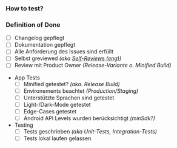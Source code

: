 

### How to test?



### Definition of Done

- [ ] Changelog gepflegt
- [ ] Dokumentation gepflegt
- [ ] Alle Anforderung des Issues sind erfüllt
- [ ] Selbst greviewed _(aka [Self-Reviews (eng)](https://www.nerdwallet.com/blog/engineering/why-you-should-be-doing-self-reviews/))_
- [ ] Review mit Product Owner _(Release-Variante o. Minified Build)_

- App Tests
  - [ ] Minified getestet? _(aka. Release Build)_
  - [ ] Environements beachtet _(Production/Staging)_
  - [ ] Unterstützte Sprachen sind getestet
  - [ ] Light-/Dark-Mode getestet
  - [ ] Edge-Cases getestet
  - [ ] Android API Levels wurden berücksichtigt _(minSdk?)_

- Testing
  - [ ] Tests geschrieben _(aka Unit-Tests, Integration-Tests)_
  - [ ] Tests lokal laufen gelassen
